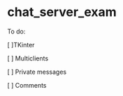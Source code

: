 # chat_server_exam
 To do:
 
 [ ]TKinter
 
 [ ] Multiclients
 
 [ ] Private messages
 
 [ ] Comments
  